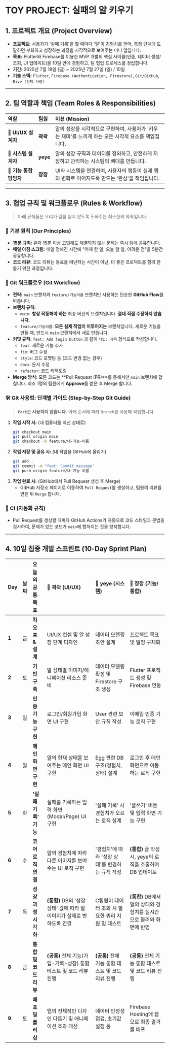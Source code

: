 # **TOY PROJECT: 실패의 알 키우기**

## **1. 프로젝트 개요 (Project Overview)**

  * **프로젝트:** 사용자가 '실패 기록'을 할 때마다 '알'이 경험치를 얻어, 특정 단계에 도달하면 부화하고 성장하는 과정을 시각적으로 보여주는 미니 앱입니다.
  * **목표:** Flutter와 Firebase를 이용한 MVP 개발의 핵심 사이클(인증, 데이터 생성/조회, UI 업데이트)을 10일 안에 경험하고, 팀 협업 프로세스를 정립합니다.
  * **기간:** 2025년 7월 18일 (금) \~ 2025년 7월 27일 (일) / 10일
  * **기술 스택:** `Flutter`, `Firebase (Authentication, Firestore)`, `Git/GitHub`, `Rive (선택 사항)`

-----

## **2. 팀 역할과 책임 (Team Roles & Responsibilities)**

| 역할 | 팀원 | 미션 (Mission) |
| :--- | :--- | :--- |
| 🎨 **UI/UX 설계자** | **곽곽** | 알의 성장을 시각적으로 구현하여, 사용자가 '키우는 재미'를 느끼게 하는 모든 시각적 요소를 책임집니다. |
| 🔐 **시스템 설계자** | **yeye** | 알의 성장 규칙과 데이터를 정의하고, 안전하게 저장하고 관리하는 시스템의 뼈대를 만듭니다. |
| 🔗 **기능 통합 담당자**| **장장**| UI와 시스템을 연결하여, 사용자의 행동이 실제 앱의 변화로 이어지도록 만드는 '완성'을 책임집니다. |

-----

## **3. 협업 규칙 및 워크플로우 (Rules & Workflow)**

> 아래 규칙들은 우리가 길을 잃지 않도록 도와주는 최소한의 약속입니다.

### **🤝 기본 원칙 (Our Principles)**

  * **15분 규칙:** 혼자 15분 이상 고민해도 해결되지 않는 문제는 즉시 팀에 공유합니다.
  * **매일 아침 스크럼:** 매일 정해진 시간에 "어제 한 일, 오늘 할 일, 어려운 점"을 5분간 공유합니다.
  * **코드 리뷰:** 코드 리뷰는 동료를 비난하는 시간이 아닌, 더 좋은 프로덕트를 함께 만들기 위한 과정입니다.

### **🌿 Git 워크플로우 (Git Workflow)**

  * **전략:** `main` 브랜치와 `feature/기능이름` 브랜치만 사용하는 단순한 **GitHub Flow**를 따릅니다.
  * **브랜치 규칙:**
      * `main`: **항상 작동해야 하는** 최종 버전의 브랜치입니다. **절대 직접 수정하지 않습니다.**
      * `feature/기능이름`: **모든 실제 작업이 이루어지는** 브랜치입니다. 새로운 기능을 만들 때, 반드시 `main` 브랜치에서 새로 만듭니다.
  * **커밋 규칙:** `feat: Add login button` 과 같이 `타입: 제목` 형식으로 작성합니다.
      * `feat`: 새로운 기능 추가
      * `fix`: 버그 수정
      * `style`: 코드 포맷팅 등 (코드 변경 없는 경우)
      * `docs`: 문서 수정
      * `refactor`: 코드 리팩토링
  * **Merge 방식:** 모든 코드는 \*\*Pull Request (PR)\*\*를 통해서만 `main` 브랜치에 합칩니다. 최소 1명의 팀원에게 **Approve**를 받은 후 Merge 합니다.

### **🛠️ Git 사용법: 단계별 가이드 (Step-by-Step Git Guide)**

> **`Fork`는 사용하지 않습니다.** 아래 순서에 따라 `Branch`를 사용해 작업합니다.

1.  **작업 시작 시:** (내 컴퓨터를 최신 상태로)
    ```bash
    git checkout main
    git pull origin main
    git checkout -b feature/내-기능-이름
    ```
2.  **작업 저장 및 공유 시:** (내 작업을 GitHub에 올리기)
    ```bash
    git add .
    git commit -m "feat: Commit message"
    git push origin feature/내-기능-이름
    ```
3.  **작업 완료 시:** (GitHub에서 Pull Request 생성 후 Merge)
      * GitHub 저장소 페이지로 이동하여 `Pull Request`를 생성하고, 팀원의 리뷰를 받은 뒤 `Merge` 합니다.

### **🤖 CI (자동화 규칙)**

  * Pull Request를 생성할 때마다 GitHub Actions가 자동으로 코드 스타일과 문법을 검사하여, 문제가 있는 코드가 `main`에 합쳐지는 것을 방지합니다.

-----

## **4. 10일 집중 개발 스프린트 (10-Day Sprint Plan)**

| Day | 날짜 | **오늘의 공통 목표** | 🎨 **곽곽 (UI/UX)** | 🔐 **yeye (시스템)** | 🔗 **장장 (기능/통합)** |
| :--- | :--- | :--- | :--- | :--- | :--- |
| **1**| 금 | **킥오프 & 설계** | UI/UX 컨셉 및 알 성장 단계 디자인 | 데이터 모델링 초안 설계 | 프로젝트 목표 및 일정 구체화 |
| **2**| 토 | **기반 구축** | 알 상태별 이미지/애니메이션 리소스 준비 | 데이터 모델링 확정 및 Firestore 구조 생성 | Flutter 프로젝트 생성 및 Firebase 연동 |
| **3**| 일 | **인증 기능 구현** | 로그인/회원가입 화면 UI 구현 | User 관련 보안 규칙 작성 | 이메일 인증 기능 로직 구현 |
| **4**| 월 | **메인 화면 구현** | 알의 현재 상태를 보여주는 메인 화면 UI 구현 | Egg 관련 DB 구조(경험치, 상태) 설계 | 로그인 후 메인 화면으로 이동하는 로직 구현 |
| **5**| 화 | **'실패 기록' 기능**| 실패를 기록하는 입력 화면(Modal/Page) UI 구현 | '실패 기록' 시 경험치가 오르는 로직 설계 | '글쓰기' 버튼 및 입력 화면 기능 구현 |
| **6**| 수 | **코어 로직 연결** | 알의 경험치에 따라 다른 이미지를 보여주는 UI 로직 구현 | '경험치'에 따라 '성장 상태'를 변경하는 규칙 작성 | **(통합)** 글 작성 시, yeye의 로직을 호출하여 DB 업데이트 |
| **7**| 목 | **성장 과정 시각화** | **(통합)** DB의 '성장 상태' 값에 따라 알 이미지가 실제로 변하도록 연결 | C팀원이 데이터 조회 시 필요한 쿼리 지원 및 테스트 | **(통합)** DB에서 알의 상태와 경험치를 실시간으로 불러와 화면에 반영 |
| **8**| 금 | **통합 및 코드 리뷰**| **(공통)** 전체 기능(가입-기록-성장) 통합 테스트 및 코드 리뷰 진행 | **(공통)** 전체 기능 통합 테스트 및 코드 리뷰 진행 | **(공통)** 전체 기능 통합 테스트 및 코드 리뷰 진행 |
| **9**| 토 | **배포 및 폴리싱**| 앱의 전체적인 디자인 다듬기 및 애니메이션 효과 개선 | 데이터 안정성 점검, 초기값 설정 등 | Firebase Hosting에 웹으로 최종 결과물 배포 |


